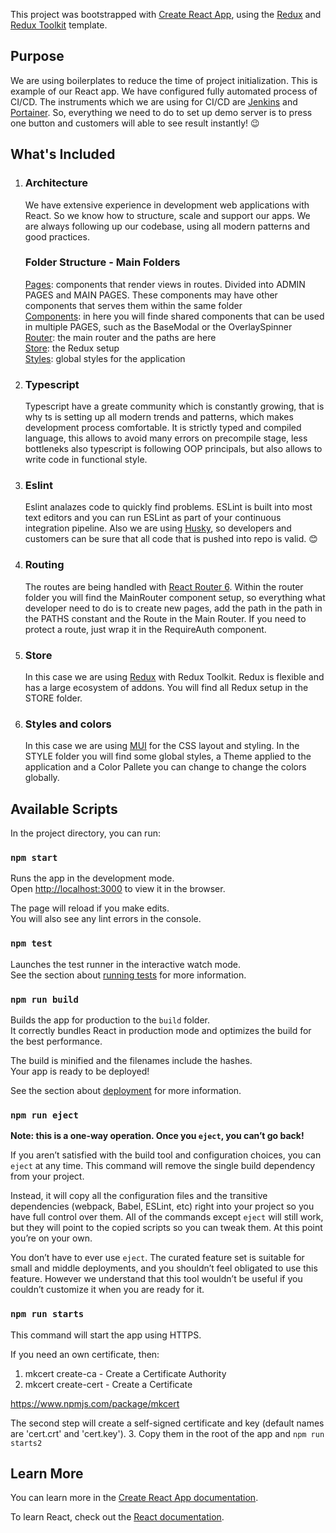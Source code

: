 This project was bootstrapped with [Create React App](https://github.com/facebook/create-react-app), using the [Redux](https://redux.js.org/) and [Redux Toolkit](https://redux-toolkit.js.org/) template.

## Purpose

We are using boilerplates to reduce the time of project initialization. This is example of our React app. We have configured fully automated process of CI/CD. The instruments which we are using for CI/CD are [Jenkins](https://www.jenkins.io) and [Portainer](https://www.portainer.io). So, everything we need to do to set up demo server is to press one button and customers will able to see result instantly! :wink:

## What's Included

1. ### Architecture

   We have extensive experience in development web applications with React. So we know how to structure, scale and support our apps. We are always following up our codebase, using all modern patterns and good practices.

   ### **Folder Structure - Main Folders**

   <ins>Pages</ins>: components that render views in routes. Divided into ADMIN PAGES and MAIN PAGES. These components may have other components that serves them within the same folder <br>
   <ins>Components</ins>: in here you will finde shared components that can be used in multiple PAGES, such as the BaseModal or the OverlaySpinner <br>
   <ins>Router</ins>: the main router and the paths are here <br>
   <ins>Store</ins>: the Redux setup <br>
   <ins>Styles</ins>: global styles for the application <br>

2. ### Typescript

   Typescript have a greate community which is constantly growing, that is why ts is setting up all modern trends and patterns, which makes development process comfortable. It is strictly typed and compiled language, this allows to avoid many errors on precompile stage, less bottleneks also typescript is following OOP principals, but also allows to write code in functional style.

3. ### Eslint

   Eslint analazes code to quickly find problems. ESLint is built into most text editors and you can run ESLint as part of your continuous integration pipeline. Also we are using [Husky](https://www.npmjs.com/package/husky), so developers and customers can be sure that all code that is pushed into repo is valid. :blush:

4. ### Routing

   The routes are being handled with [React Router 6](https://reactrouter.com/en/v6.3.0/getting-started/overview). Within the router folder you will find the MainRouter component setup, so everything what developer need to do is to create new pages, add the path in the path in the PATHS constant and the Route in the Main Router. If you need to protect a route, just wrap it in the RequireAuth component.

5. ### Store

   In this case we are using [Redux](https://redux.js.org) with Redux Toolkit. Redux is flexible and has a large ecosystem of addons. You will find all Redux setup in the STORE folder.

6. ### Styles and colors

   In this case we are using [MUI](https://mui.com/) for the CSS layout and styling. In the STYLE folder you will find some global styles, a Theme applied to the application and a Color Pallete you can change to change the colors globally.

## Available Scripts

In the project directory, you can run:

### `npm start`

Runs the app in the development mode.<br />
Open [http://localhost:3000](http://localhost:3000) to view it in the browser.

The page will reload if you make edits.<br />
You will also see any lint errors in the console.

### `npm test`

Launches the test runner in the interactive watch mode.<br />
See the section about [running tests](https://facebook.github.io/create-react-app/docs/running-tests) for more information.

### `npm run build`

Builds the app for production to the `build` folder.<br />
It correctly bundles React in production mode and optimizes the build for the best performance.

The build is minified and the filenames include the hashes.<br />
Your app is ready to be deployed!

See the section about [deployment](https://facebook.github.io/create-react-app/docs/deployment) for more information.

### `npm run eject`

**Note: this is a one-way operation. Once you `eject`, you can’t go back!**

If you aren’t satisfied with the build tool and configuration choices, you can `eject` at any time. This command will remove the single build dependency from your project.

Instead, it will copy all the configuration files and the transitive dependencies (webpack, Babel, ESLint, etc) right into your project so you have full control over them. All of the commands except `eject` will still work, but they will point to the copied scripts so you can tweak them. At this point you’re on your own.

You don’t have to ever use `eject`. The curated feature set is suitable for small and middle deployments, and you shouldn’t feel obligated to use this feature. However we understand that this tool wouldn’t be useful if you couldn’t customize it when you are ready for it.

### `npm run starts`

This command will start the app using HTTPS.

If you need an own certificate, then:

1. mkcert create-ca - Create a Certificate Authority
2. mkcert create-cert - Create a Certificate

https://www.npmjs.com/package/mkcert

The second step will create a self-signed certificate and key (default names are 'cert.crt' and 'cert.key'). 3. Copy them in the root of the app and `npm run starts2`

## Learn More

You can learn more in the [Create React App documentation](https://facebook.github.io/create-react-app/docs/getting-started).

To learn React, check out the [React documentation](https://reactjs.org/).
